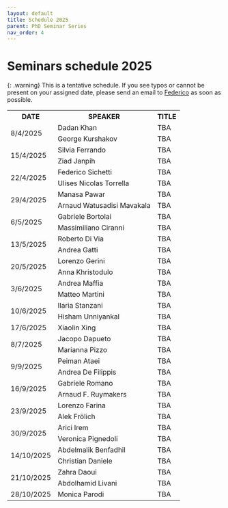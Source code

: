 ```yaml
---
layout: default
title: Schedule 2025
parent: PhD Seminar Series
nav_order: 4
---
```


# Seminars schedule 2025

{: .warning}
This is a tentative schedule. If you see typos or cannot be present on your assigned date, please send an email to <a href="mailto:federico.sichetti@edu.unige.it">Federico</a> as soon as possible.

<!-- {: .highlight }
The next appointment is scheduled for **06/11/2024** for **Matteo Martini**'s seminar, room 214, 2:30 PM. -->

<!--
<td rowspan="2">1/4/2025</td>
<td rowspan="2">8/4/2025</td>
<td rowspan="2">15/4/2025</td>
<td rowspan="2">22/4/2025</td>
<td rowspan="2">29/4/2025</td>
<td rowspan="2">6/5/2025</td>
<td rowspan="2">13/5/2025</td>
<td rowspan="2">20/5/2025</td>
<td rowspan="2">27/5/2025</td>
<td rowspan="2">3/6/2025</td>
<td rowspan="2">10/6/2025</td>
<td rowspan="2">17/6/2025</td>
<td rowspan="2">1/7/2025</td>
<td rowspan="2">8/7/2025</td>
<td rowspan="2">15/7/2025</td>
<td rowspan="2">22/7/2025</td>
<td rowspan="2">29/7/2025</td>
<td rowspan="2">9/9/2025</td>
<td rowspan="2">16/9/2025</td>
<td rowspan="2">23/9/2025</td>
<td rowspan="2">30/9/2025</td>
<td rowspan="2">7/10/2025</td>
<td rowspan="2">14/10/2025</td>
<td rowspan="2">21/10/2025</td>
<td rowspan="2">28/10/2025</td>
<td rowspan="2">4/11/2025</td>
<td rowspan="2">11/11/2025</td>
<td rowspan="2">18/11/2025</td>
<td rowspan="2">25/11/2025</td>
<td rowspan="2">02/12/2025</td>
<td rowspan="2">9/12/2025</td>
<td rowspan="2">16/12/2025</td>
-->

<table>
    <tr>
        <th>DATE</th>
        <th>SPEAKER</th>
        <th>TITLE</th>
    </tr>
    <!-- April -->
    <tr>
        <td rowspan="2">8/4/2025</td>
        <td>Dadan Khan</td>
        <td>TBA</td>
    </tr>
    <tr>
        <td>George Kurshakov</td>
        <td>TBA</td>
    </tr>
    <tr>
        <td rowspan="2">15/4/2025</td>
        <td>Silvia Ferrando</td>
        <td>TBA</td>
    </tr>
    <tr>
        <td>Ziad Janpih</td>
        <td>TBA</td>
    </tr>
    <tr>
        <td rowspan="2">22/4/2025</td>
        <td>Federico Sichetti</td>
        <td>TBA</td>
    </tr>
    <tr>
        <td>Ulises Nicolas Torrella</td>
        <td>TBA</td>
    </tr>
    <tr>
        <td rowspan="2">29/4/2025</td>
        <td>Manasa Pawar</td>
        <td>TBA</td>
    </tr>
    <tr>
        <td>Arnaud Watusadisi Mavakala</td>
        <td>TBA</td>
    </tr>
    <!-- May -->
    <tr>
        <td rowspan="2">6/5/2025</td>
        <td>Gabriele Bortolai</td>
        <td>TBA</td>
    </tr>
    <tr>
        <td>Massimiliano Ciranni</td>
        <td>TBA</td>
    </tr>
    <tr>
        <td rowspan="2">13/5/2025</td>
        <td>Roberto Di Via</td>
        <td>TBA</td>
    </tr>
    <tr>
        <td>Andrea Gatti</td>
        <td>TBA</td>
    </tr>
    <tr>
        <td rowspan="2">20/5/2025</td>
        <td>Lorenzo Gerini</td>
        <td>TBA</td>
    </tr>
    <tr>
        <td>Anna Khristodulo</td>
        <td>TBA</td>
    </tr>
    <!-- June -->
    <tr>
        <td rowspan="2">3/6/2025</td>
        <td>Andrea Maffia</td>
        <td>TBA</td>
    </tr>
    <tr>
        <td>Matteo Martini</td>
        <td>TBA</td>
    </tr>
    <tr>
        <td rowspan="2">10/6/2025</td>
        <td>Ilaria Stanzani</td>
        <td>TBA</td>
    </tr>
    <tr>
        <td>Hisham Unniyankal</td>
        <td>TBA</td>
    </tr>
    <tr>
        <td rowspan="1">17/6/2025</td>
        <td>Xiaolin Xing</td>
        <td>TBA</td>
    </tr>
    <!-- July -->
    <tr>
        <td rowspan="2">8/7/2025</td>
        <td>Jacopo Dapueto</td>
        <td>TBA</td>
    </tr>
    <tr>
        <td>Marianna Pizzo</td>
        <td>TBA</td>
    </tr>
    <!-- September -->
    <tr>
        <td rowspan="2">9/9/2025</td>
        <td>Peiman Ataei</td>
        <td>TBA</td>
    </tr>
    <tr>
        <td>Andrea De Filippis</td>
        <td>TBA</td>
    </tr>
    <tr>
        <td rowspan="2">16/9/2025</td>
        <td>Gabriele Romano</td>
        <td>TBA</td>
    </tr>
    <tr>
        <td>Arnaud F. Ruymakers</td>
        <td>TBA</td>
    </tr>
    <tr>
        <td rowspan="2">23/9/2025</td>
        <td>Lorenzo Farina</td>
        <td>TBA</td>
    </tr>
    <tr>
        <td>Alek Frölich</td>
        <td>TBA</td>
    </tr>
    <tr>
        <td rowspan="2">30/9/2025</td>
        <td>Arici Irem</td>
        <td>TBA</td>
    </tr>
    <tr>
        <td>Veronica Pignedoli</td>
        <td>TBA</td>
    </tr>
    <!-- October -->
    <tr>
        <td rowspan="2">14/10/2025</td>
        <td>Abdelmalik Benfadhil</td>
        <td>TBA</td>
    </tr>
    <tr>
        <td>Christian Daniele</td>
        <td>TBA</td>
    </tr>
    <tr>
        <td rowspan="2">21/10/2025</td>
        <td>Zahra Daoui</td>
        <td>TBA</td>
    </tr>
    <tr>
        <td>Abdolhamid Livani</td>
        <td>TBA</td>
    </tr>
    <tr>
        <td rowspan="1">28/10/2025</td>
        <td>Monica Parodi</td>
        <td>TBA</td>
    </tr>
</table>